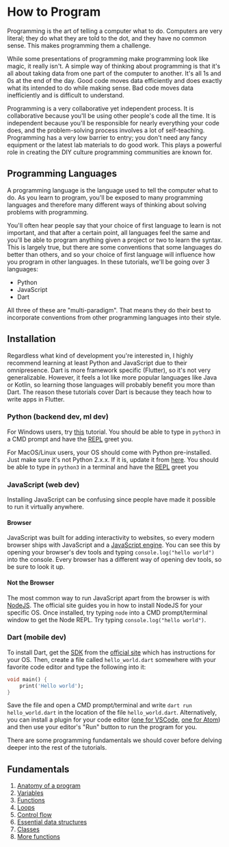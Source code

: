 # How to Program

Programming is the art of telling a computer what to do. Computers are very literal; they do what they are told to the dot, and they have no common sense. This makes programming them a challenge.

While some presentations of programming make programming look like magic, it really isn't. A simple way of thinking about programming is that it's all about taking data from one part of the computer to another. It's all 1s and 0s at the end of the day. Good code moves data efficiently and does exactly what its intended to do while making sense. Bad code moves data inefficiently and is difficult to understand.

Programming is a very collaborative yet independent process. It is collaborative because you'll be using other people's code all the time. It is independent because you'll be responsible for nearly everything your code does, and the problem-solving process involves a lot of self-teaching. Programming has a very low barrier to entry; you don't need any fancy equipment or the latest lab materials to do good work. This plays a powerful role in creating the DIY culture programming communities are known for.

## Programming Languages

A programming language is the language used to tell the computer what to do. As you learn to program, you'll be exposed to many programming languages and therefore many different ways of thinking about solving problems with programming.

You'll often hear people say that your choice of first language to learn is not important, and that after a certain point, all languages feel the same and you'll be able to program anything given a project or two to learn the syntax. This is largely true, but there are some conventions that some languages do better than others, and so your choice of first language will influence how you program in other languages. In these tutorials, we'll be going over 3 languages:

- Python
- JavaScript
- Dart

All three of these are "multi-paradigm". That means they do their best to incorporate conventions from other programming languages into their style.

## Installation

Regardless what kind of development you're interested in, I highly recommend learning at least Python and JavaScript due to their omnipresence. Dart is more framework specific (Flutter), so it's not very generalizable. However, it feels a lot like more popular languages like Java or Kotlin, so learning those languages will probably benefit you more than Dart. The reason these tutorials cover Dart is because they teach how to write apps in Flutter.

### Python (backend dev, ml dev)

For Windows users, try [this](https://docs.python.org/3/using/windows.html) tutorial. You should be able to type in `python3` in a CMD prompt and have the [REPL](https://pythonprogramminglanguage.com/repl/) greet you.

For MacOS/Linux users, your OS should come with Python pre-installed. Just make sure it's not Python 2.x.x. If it is, update it from [here](https://www.python.org/downloads/). You should be able to type in `python3` in a terminal and have the [REPL](https://pythonprogramminglanguage.com/repl/) greet you

### JavaScript (web dev)

Installing JavaScript can be confusing since people have made it possible to run it virtually anywhere.

#### Browser

JavaScript was built for adding interactivity to websites, so every modern browser ships with JavaScript and a [JavaScript engine](https://en.wikipedia.org/wiki/JavaScript_engine#:~:text=A%20JavaScript%20engine%20is%20a%20software%20component%20that%20executes%20JavaScript%20code.&text=In%20a%20browser%2C%20the%20JavaScript,core%20component%20of%20the%20Node.). You can see this by opening your browser's dev tools and typing `console.log("hello world")` into the console. Every browser has a different way of opening dev tools, so be sure to look it up.

#### Not the Browser

The most common way to run JavaScript apart from the browser is with [NodeJS](https://nodejs.org/en/). The official site guides you in how to install NodeJS for your specific OS. Once installed, try typing `node` into a CMD prompt/terminal window to get the Node REPL. Try typing `console.log("hello world")`.

### Dart (mobile dev)

To install Dart, get the [SDK](https://en.wikipedia.org/wiki/Software_development_kit) from the [official site](https://dart.dev/get-dart) which has instructions for your OS. Then, create a file called `hello_world.dart` somewhere with your favorite code editor and type the following into it:

```dart
void main() {
    print('Hello world');
}
```

Save the file and open a CMD prompt/terminal and write `dart run hello_world.dart` in the location of the file `hello_world.dart`. Alternatively, you can install a plugin for your code editor ([one for VSCode](https://marketplace.visualstudio.com/items?itemName=Dart-Code.dart-code), [one for Atom](https://atom.io/packages/dart)) and then use your editor's "Run" button to run the program for you.

There are some programming fundamentals we should cover before delving deeper into the rest of the tutorials.

## Fundamentals

1. [Anatomy of a program](./fundamentals/anatomy-of-a-program.md)
2. [Variables](./fundamentals/variables.md)
3. [Functions](./fundamentals/functions.md)
4. [Loops](./fundamentals/loops.md)
5. [Control flow](./fundamentals/control-flow.md)
6. [Essential data structures](./fundamentals/ds.md)
7. [Classes](./fundamentals/classes.md)
8. [More functions](./fundamentals/more-functions.md)
